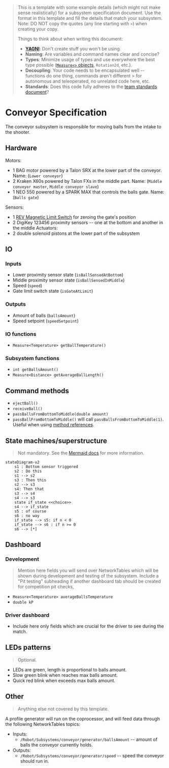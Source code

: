 > This is a template with some example details (which might not make sense realistically) for a subsystem specification
> document. Use the format in this template and fill the details that match your subsystem.
> Note: DO NOT copy the quotes (any line starting with `>`) when creating your copy.
>
> Things to think about when writing this document:
> - [**YAGNI**](https://en.wikipedia.org/wiki/You_aren%27t_gonna_need_it): Don't create stuff you won't be using.
> - **Naming**: Are variables and command names clear and concise?
> - **Types**: Minimize usage of types and use everywhere the best type
    possible ([`Measure<>` objects](https://docs.wpilib.org/en/latest/docs/software/basic-programming/java-units.html), `Rotation2d`,
    etc.).
> - **Decoupling**: Your code needs to be encapsulated well -- functions do one thing, commands aren't different
    > for autonomous and teleoperated, no unrelated code here, etc.
> - **Standards**: Does this code fully adheres to
    the [team standards document](https://docs.google.com/document/d/1qY1M03Skq-oFGJyZ3J_Y0o0QDthhFiaAKVMJ4-hPrRU/edit)?

# Conveyor Specification

The conveyor subsystem is responsible for moving balls from the intake to the shooter.

## Hardware

Motors:

- 1 BAG motor powered by a Talon SRX at the lower part of the conveyor. Name: (`Lower conveyor`)
- 2 Kraken X60s powered by Talon FXs in the middle part. Name: (`Middle conveyor master`, `Middle conveyor slave`)
- 1 NEO 550 powered by a SPARK MAX that controls the balls gate. Name: (`Balls gate`)

Sensors:

- 1 [REV Magnetic Limit Switch]([url](https://www.revrobotics.com/rev-31-1462/)https://www.revrobotics.com/rev-31-1462/)
  for zeroing the gate's position
- 2 DigiKey 123456 proximity sensors -- one at the bottom and another in the middle
  Actuators:
- 2 double solenoid pistons at the lower part of the subsystem

## IO

### Inputs

- Lower proximity sensor state (`isBallSensedAtBottom`)
- Middle proximity sensor state (`isBallSensedInMiddle`)
- Speed  (`speed`)
- Gate limit switch state  (`isGateAtLimit`)

### Outputs

- Amount of balls (`ballsAmount`)
- Speed setpoint (`speedSetpoint`)

### IO functions

- `Measure<Temperature> getBallTemperature()`

### Subsystem functions

- `int getBallsAmount()`
- `Measure<Distance> getAverageBallLength()`

## Command methods

- `ejectBall()`
- `receiveBall()`
- `passBallsFromBottomToMiddle(double amount)`
- `passBallFromBottomToMiddle()` will call `passBallsFromBottomToMiddle(1)`. Useful when
  using [method references](https://docs.wpilib.org/en/stable/docs/software/basic-programming/functions-as-data.html#method-references).

## State machines/superstructure

> Not mandatory. See the [Mermaid docs](https://mermaid.js.org/intro/) for more information.

```mermaid
stateDiagram-v2
    s1 : Bottom sensor triggered
    s2 : Do this
    s1 --> s2
    s3 : Then this
    s2 --> s3
    s4: Then that
    s3 --> s4
    s4 --> s3
    state if_state <<choice>>
    s4 --> if_state
    s5 : of course
    s6 : no way
    if_state --> s5: if n < 0
    if_state --> s6 : if n >= 0
    s6 --> [*]
```

## Dashboard

### Development

> Mention here fields you will send over NetworkTables which will be shown during development and testing of the
> subsystem. Include a "Pit testing" subheading if another dashboard tab should be created for competition pit checks,

- `Measure<Temperature> averageBallsTemperature`
- `double kP`

### Driver dashboard

- Include here only fields which are crucial for the driver to see during the match.

## LEDs patterns

> Optional.

- LEDs are green, length is proportional to balls amount.
- Slow green blink when reaches max balls amount.
- Quick red blink when exceeds max balls amount.

## Other

> Anything else not covered by this template.

A profile generator will run on the coprocessor, and will feed data through the following NetworkTables topics:

- Inputs:
    - `/Robot/Subsystems/conveyor/generator/ballsAmount` -- amount of balls the conveyor currently holds.
- Outputs:
    - `/Robot/Subsystems/conveyor/generator/speed` -- speed the conveyor should run in.
